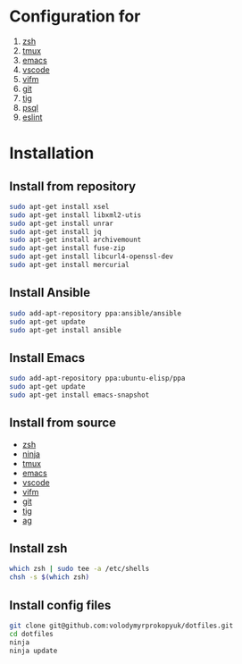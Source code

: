 # Configuration for

1. [zsh](http://www.zsh.org/)
1. [tmux](http://tmux.github.io/)
1. [emacs](http://www.gnu.org/software/emacs/)
1. [vscode](https://code.visualstudio.com/)
1. [vifm](http://vifm.info/)
1. [git](https://git-scm.com/)
1. [tig](https://github.com/jonas/tig)
1. [psql](http://www.postgresql.org/docs/9.4/static/app-psql.html)
1. [eslint](http://eslint.org/)

# Installation

## Install from repository

```bash
sudo apt-get install xsel
sudo apt-get install libxml2-utis
sudo apt-get install unrar
sudo apt-get install jq
sudo apt-get install archivemount
sudo apt-get install fuse-zip
sudo apt-get install libcurl4-openssl-dev
sudo apt-get install mercurial
```

## Install Ansible
```bash
sudo add-apt-repository ppa:ansible/ansible
sudo apt-get update
sudo apt-get install ansible
```

## Install Emacs

```bash
sudo add-apt-repository ppa:ubuntu-elisp/ppa
sudo apt-get update
sudo apt-get install emacs-snapshot
```

## Install from source

- [zsh](http://www.zsh.org/)
- [ninja](https://ninja-build.org/)
- [tmux](https://tmux.github.io/)
- [emacs](https://www.gnu.org/software/emacs/)
- [vscode](https://code.visualstudio.com/)
- [vifm](http://vifm.info/)
- [git](https://git-scm.com/)
- [tig](https://github.com/jonas/tig)
- [ag](https://github.com/ggreer/the_silver_searcher)

## Install zsh

```bash
which zsh | sudo tee -a /etc/shells
chsh -s $(which zsh)
```

## Install config files

```bash
git clone git@github.com:volodymyrprokopyuk/dotfiles.git
cd dotfiles
ninja
ninja update
```
